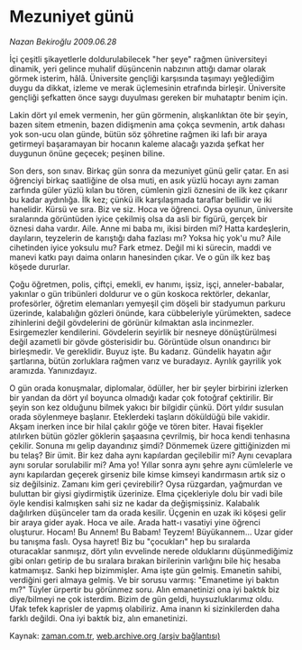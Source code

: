 # Mezuniyet günü

*Nazan Bekiroğlu 2009.06.28*

<tr><td class="metin" colspan="2" style="padding-top: 20px; padding-left: 5px; padding-right: 10px;">İçi çeşitli şikayetlerle doldurulabilecek "her şeye" rağmen üniversiteyi dinamik, yeri gelince muhalif düşüncenin nabzının attığı damar olarak görmek isterim, hâlâ. Üniversite gençliği karşısında taşımayı yeğlediğim duygu da dikkat, izleme ve merak üçlemesinin etrafında birleşir. Üniversite gençliği şefkatten önce saygı duyulması gereken bir muhataptır benim için.</td></tr><tr><td class="metin" colspan="2" style="padding-top: 20px; padding-left: 5px; padding-right: 10px;"><p>Lakin dört yıl emek vermenin, her gün görmenin, alışkanlıktan öte bir şeyin, bazen sitem etmenin, bazen didişmenin ama çokça sevmenin, artık dahası yok son-ucu olan günde, bütün söz şöhretine rağmen iki lafı bir araya getirmeyi başaramayan bir hocanın kaleme alacağı yazıda şefkat her duygunun önüne geçecek; peşinen biline. 
<p> Son ders, son sınav. Birkaç gün sonra da mezuniyet günü gelir çatar. En asi öğrenciyi birkaç saatliğine de olsa muti, en asık yüzlü hocayı aynı zaman zarfında güler yüzlü kılan bu tören, cümlenin gizli öznesini de ilk kez çıkarır bu kadar aydınlığa. İlk kez; çünkü ilk karşılaşmada taraflar bellidir ve iki hanelidir. Kürsü ve sıra. Biz ve siz. Hoca ve öğrenci. Oysa oyunun, üniversite sıralarında görüntüden iyice çekilmiş olsa da asli bir figürü, gerçek bir öznesi daha vardır. Aile. Anne mi baba mı, ikisi birden mi? Hatta kardeşlerin, dayıların, teyzelerin de karıştığı daha fazlası mı? Yoksa hiç yok'u mu? Aile cihetinden iyice yoksulu mu? Fark etmez. Değil mi ki sürecin, maddi ve manevi katkı payı daima onların hanesinden çıkar. Ve o gün ilk kez baş köşede dururlar.
<p> Çoğu öğretmen, polis, çiftçi, emekli, ev hanımı, işsiz, işçi, anneler-babalar, yakınlar o gün tribünleri doldurur ve o gün koskoca rektörler, dekanlar, profesörler, öğretim elemanları yemyeşil çim döşeli bir stadyumun parkuru üzerinde, kalabalığın gözleri önünde, kara cübbeleriyle yürümekten, sadece zihinlerini değil gövdelerini de görünür kılmaktan asla incinmezler. Esirgemezler kendilerini. Gövdelerin seyirlik bir nesneye dönüştürülmesi değil azametli bir gövde gösterisidir bu. Görüntüde olsun onandırıcı bir birleşmedir. Ve gereklidir. Buyuz işte. Bu kadarız. Gündelik hayatın ağır şartlarına, bütün zorluklara rağmen varız ve buradayız. Ayrılık gayrilik yok aramızda. Yanınızdayız.
<p> O gün orada konuşmalar, diplomalar, ödüller, her bir şeyler birbirini izlerken bir yandan da dört yıl boyunca olmadığı kadar çok fotoğraf çektirilir. Bir şeyin son kez olduğunu bilmek yakıcı bir bilgidir çünkü. Dört yıldır susulan orada söylenmeye başlanır. Eteklerdeki taşların döküldüğü bile vakidir. Akşam inerken ince bir hilal çakılır göğe ve tören biter. Havai fişekler atılırken bütün gözler göklerin şaşaasına çevrilmiş, bir hoca kendi tenhasına çekilir. Sonuna mı gelip dayandınız şimdi? Dönmemek üzere gittiğinizden mi bu telaş? Bir ümit. Bir kez daha aynı kapılardan geçilebilir mi? Aynı cevaplara aynı sorular sorulabilir mi? Ama yo! Yıllar sonra aynı şehre aynı cümlelerle ve aynı kapılardan geçerek girseniz bile kimse kimseyi kandırmasın artık siz o siz değilsiniz. Zamanı kim geri çevirebilir? Oysa rüzgardan, yağmurdan ve buluttan bir giysi giydirmiştik üzerinize. Elma çiçekleriyle dolu bir vadi bile öyle kendisi kalmışken sahi siz ne kadar da değişmişsiniz. Kalabalık dağılırken düşünceler tam da orada kesilir. Üçgenin en uzak iki köşesi gelir bir araya gider ayak. Hoca ve aile. Arada hatt-ı vasatiyi yine öğrenci oluşturur. Hocam! Bu Annem! Bu Babam! Teyzem! Büyükannem... Uzar gider bu tanışma faslı. Oysa hayret! Biz bu "çocukları" hep bu sıralarda oturacaklar sanmışız, dört yılın evvelinde nerede olduklarını düşünmediğimiz gibi onları getirip de bu sıralara bırakan birilerinin varlığını bile hiç hesaba katmamışız. Sanki hep bizimmişler. Ama işte gün gelmiş. Emanetin sahibi, verdiğini geri almaya gelmiş. Ve bir sorusu varmış: "Emanetime iyi baktın mı?" Tüyler ürpertir bu görünmez soru. Alın emanetinizi ona iyi baktık biz diye/bilmeyi ne çok isterdim. Bizim de gün geldi, huysuzluklarımız oldu. Ufak tefek kaprisler de yapmış olabiliriz. Ama inanın ki sizinkilerden daha farklı değildi. Ona iyi baktık biz, alın emanetinizi. <br/></p></p></p></p></td></tr>

Kaynak: [zaman.com.tr](http://zaman.com.tr/yazar.do?yazino=863658), [web.archive.org (arşiv bağlantısı)](http://web.archive.org/web/20090810053131/http://www.zaman.com.tr:80/yazar.do?yazino=863658)
